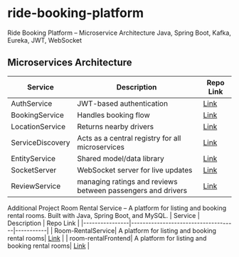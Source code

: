 # ride-booking-platform
Ride Booking Platform – Microservice Architecture Java, Spring Boot, Kafka, Eureka, JWT, WebSocket
## Microservices Architecture

| Service         | Description                         | Repo Link |
|----------------|-------------------------------------|-----------|
| AuthService     | JWT-based authentication            | [Link](https://github.com/Adarshraj8/AuthService) |
| BookingService  | Handles booking flow                | [Link](https://github.com/Adarshraj8/BookingService) |
| LocationService | Returns nearby drivers              | [Link](https://github.com/Adarshraj8/LocationService) |
| ServiceDiscovery  |Acts as a central registry for all microservices| [Link](https://github.com/Adarshraj8/ServiceDiscovery) |
| EntityService   | Shared model/data library           | [Link](https://github.com/Adarshraj8/EntityService) |
| SocketServer   | WebSocket server for live updates     | [Link](https://github.com/Adarshraj8/SocketServer) |
| ReviewService| managing ratings and reviews between passengers and drivers| [Link](https://github.com/Adarshraj8/ReviewService) |

Additional Project
Room Rental Service – A platform for listing and booking rental rooms. Built with Java, Spring Boot, and MySQL.
| Service         | Description                         | Repo Link |
|----------------|-------------------------------------|-----------|
| Room-RentalService| A platform for listing and booking rental rooms| [Link](https://github.com/Adarshraj8/room-rentalService) |
| room-rentalFrontend| A platform for listing and booking rental rooms| [Link](https://github.com/Adarshraj8/room-rentalFrontend) |
